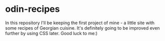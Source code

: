# odin-recipes
In this repository I'll be keeping the first project of mine - a little site with some recipes of Georgian cuisine. It's definitely going to be improved even further by using CSS later. Good luck to me:)
